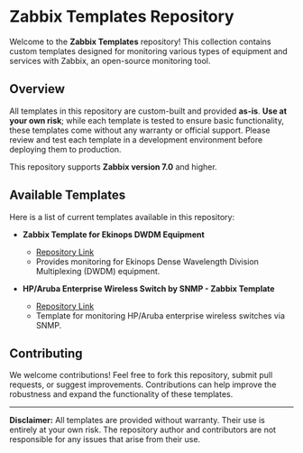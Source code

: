 
# Zabbix Templates Repository

Welcome to the **Zabbix Templates** repository! This collection contains custom templates designed for monitoring various types of equipment and services with Zabbix, an open-source monitoring tool.

## Overview

All templates in this repository are custom-built and provided **as-is**. **Use at your own risk**; while each template is tested to ensure basic functionality, these templates come without any warranty or official support. Please review and test each template in a development environment before deploying them to production.

This repository supports **Zabbix version 7.0** and higher.

## Available Templates

Here is a list of current templates available in this repository:

- **Zabbix Template for Ekinops DWDM Equipment**
  - [Repository Link](https://github.com/gcaudle66/zabbix_templates-ekinops_dwdm?tab=readme-ov-file#zabbix-template-for-ekinops-dwdm-equipment)
  - Provides monitoring for Ekinops Dense Wavelength Division Multiplexing (DWDM) equipment.

- **HP/Aruba Enterprise Wireless Switch by SNMP - Zabbix Template**
  - [Repository Link](https://github.com/gcaudle66/zabbix_templates-aruba_wifi?tab=readme-ov-file#hparuba-enterprise-wireless-switch-by-snmp---zabbix-template)
  - Template for monitoring HP/Aruba enterprise wireless switches via SNMP.

## Contributing

We welcome contributions! Feel free to fork this repository, submit pull requests, or suggest improvements. Contributions can help improve the robustness and expand the functionality of these templates.

---

**Disclaimer:** All templates are provided without warranty. Their use is entirely at your own risk. The repository author and contributors are not responsible for any issues that arise from their use.
